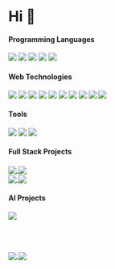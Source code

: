 # Hi  👋

<!--
**ranjitjana027/ranjitjana027** is a ✨ _special_ ✨ repository because its `README.md` (this file) appears on your GitHub profile.

Here are some ideas to get you started:

- 🔭 I’m currently working on ...
- 🌱 I’m currently learning ...
- 👯 I’m looking to collaborate on ...
- 🤔 I’m looking for help with ...
- 💬 Ask me about ...
- 📫 How to reach me: ...
- 😄 Pronouns: ...
- ⚡ Fun fact: ...
-->
#### Programming Languages
![](https://img.shields.io/badge/-C-fafafa?logo=C&style=for-the-badge)
![](https://img.shields.io/badge/-Java-fafafa?style=for-the-badge&logo=java&logoColor=navy)
![](https://img.shields.io/badge/-Python-fafafa?style=for-the-badge&logo=python)
![](https://img.shields.io/badge/-JavaScript-fafafa?style=for-the-badge&logo=javascript&logoColor=d6d104)
![](https://img.shields.io/badge/-PostgreSQL-fafafa?style=for-the-badge&logo=postgresql&logoColor=336791)

#### Web Technologies
![](https://img.shields.io/badge/-HTML5-fafafa?style=for-the-badge&logo=HTML5)
![](https://img.shields.io/badge/-CSS3-fafafa?style=for-the-badge&logo=css3&logoColor=1a73e8)
![](https://img.shields.io/badge/-React.js-fafafa?style=for-the-badge&logo=react&logoColor=02564f)
![](https://img.shields.io/badge/-Redux.js-fafafa?style=for-the-badge&logo=redux&logoColor=02564f)
![](https://img.shields.io/badge/-Flask-fafafa?style=for-the-badge&logo=flask&logoColor=black)
![](https://img.shields.io/badge/-Django-fafafa?style=for-the-badge&logo=django&logoColor=02564f)
![](https://img.shields.io/badge/-Servlets-fafafa?style=for-the-badge&logo=java&logoColor=02564f)
![](https://img.shields.io/badge/-JSP-fafafa?style=for-the-badge&logo=java&logoColor=02564f)
![](https://img.shields.io/badge/-JDBC-fafafa?style=for-the-badge&logo=java&logoColor=02564f)
![](https://img.shields.io/badge/-Apache%20Tomcat-fafafa?style=for-the-badge&logo=Apache-Tomcat&logoColor=02564f)

#### Tools
![](https://img.shields.io/badge/-Jupyter-fafafa?style=for-the-badge&logo=jupyter)
![](https://img.shields.io/badge/-Tensoflow-fafafa?style=for-the-badge&logo=tensorflow)
![](https://img.shields.io/badge/-Git-fafafa?style=for-the-badge&logo=git)

#### Full Stack Projects

<a href="https://github.com/ranjitjana027/Agrivio">
  <img align="center" src="https://github-readme-stats.vercel.app/api/pin/?username=ranjitjana027&repo=Agrivio" />
</a>
<a href="https://github.com/ranjitjana027/flackweb">
  <img align="center" src="https://github-readme-stats.vercel.app/api/pin/?username=ranjitjana027&repo=flackweb" />
</a><br>
<a href="https://github.com/ranjitjana027/flackweb-react">
  <img align="center" src="https://github-readme-stats.vercel.app/api/pin/?username=ranjitjana027&repo=flackweb-react" />
</a>
<a href="https://github.com/ranjitjana027/flackweb-api">
  <img align="center" src="https://github-readme-stats.vercel.app/api/pin/?username=ranjitjana027&repo=flackweb-api" />
</a>

#### AI Projects
<a href="https://github.com/ranjitjana027/artificial-intelligence">
  <img align="center" src="https://github-readme-stats.vercel.app/api/pin/?username=ranjitjana027&repo=artificial-intelligence" />
</a>

<br><br>
<!--## Github Stats -->
<a href="https://github.com/ranjitjana027/ranjitjana027">
  <img align="center" src="https://github-readme-stats.vercel.app/api?username=ranjitjana027&show_icons=true&line_height=27&count_private=true&theme=cobalt" />
</a>
<a href="https://github.com/ranjitjana027/ranjitjana027">
  <img align="center" src="https://github-readme-stats.vercel.app/api/top-langs/?username=ranjitjana027&hide=css,html,jupyter%20notebook&langs_count=3&count_private=true&theme=cobalt"/>
</a>


